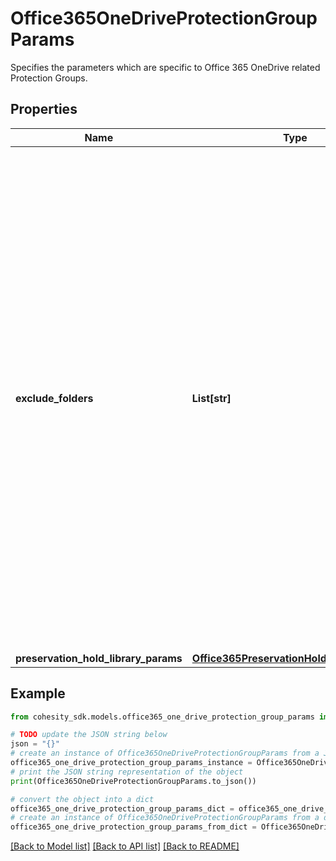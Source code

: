 # Office365OneDriveProtectionGroupParams

Specifies the parameters which are specific to Office 365 OneDrive related Protection Groups.

## Properties

Name | Type | Description | Notes
------------ | ------------- | ------------- | -------------
**exclude_folders** | **List[str]** | Array of Excluded OneDrive folders. Specifies filters to match OneDrive folders which should be excluded when backing up Office 365 source. Two kinds of filters are supported. a) prefix which always starts with &#39;/&#39;. b) posix which always starts with empty quotes(&#39;&#39;). Regular expressions are not supported. If not specified, all the mailboxes will be protected. | [optional] 
**preservation_hold_library_params** | [**Office365PreservationHoldLibraryParams**](Office365PreservationHoldLibraryParams.md) |  | [optional] 

## Example

```python
from cohesity_sdk.models.office365_one_drive_protection_group_params import Office365OneDriveProtectionGroupParams

# TODO update the JSON string below
json = "{}"
# create an instance of Office365OneDriveProtectionGroupParams from a JSON string
office365_one_drive_protection_group_params_instance = Office365OneDriveProtectionGroupParams.from_json(json)
# print the JSON string representation of the object
print(Office365OneDriveProtectionGroupParams.to_json())

# convert the object into a dict
office365_one_drive_protection_group_params_dict = office365_one_drive_protection_group_params_instance.to_dict()
# create an instance of Office365OneDriveProtectionGroupParams from a dict
office365_one_drive_protection_group_params_from_dict = Office365OneDriveProtectionGroupParams.from_dict(office365_one_drive_protection_group_params_dict)
```
[[Back to Model list]](../README.md#documentation-for-models) [[Back to API list]](../README.md#documentation-for-api-endpoints) [[Back to README]](../README.md)


